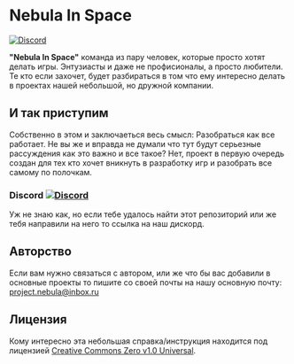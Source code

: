# Nebula In Space
[![Discord](https://img.shields.io/badge/Discord-chat-blue?style=flat-square)](https://discord.gg/9UvB5PSBYJ)

**"Nebula In Space"** команда из пару человек, которые просто хотят делать игры. Энтузиасты и даже не профисионалы, а просто любители. Те кто если захочет, будет разбираться в том что ему интересно делать в проектах нашей небольшой, но дружной компании.

## И так приступим
Собственно в этом и заключаеться весь смысл: Разобраться как все работает. Не вы же и вправда не думали что тут будут серьезные рассуждения как это важно и все такое?
Нет, проект в первую очередь создан для тех кто хочет вникнуть в разработку игр и разобрать все самому по полочкам.

### Discord [![Discord](https://img.shields.io/badge/Discord-chat-blue?style=flat-square)](https://discord.gg/9UvB5PSBYJ)
Уж не знаю как, но если тебе удалось найти этот репозиторий или же тебя направили на него то ссылка на наш дискорд.

## Авторство
Если вам нужно связаться с автором, или же что бы вас добавили в основные проекты то пишите со своей почты на нашу основную почту: project.nebula@inbox.ru

## Лицензия

Кому интересно эта небольшая справка/инструкция находится под лицензией [Creative Commons Zero v1.0 Universal](https://creativecommons.org/publicdomain/zero/1.0/deed.ru).
